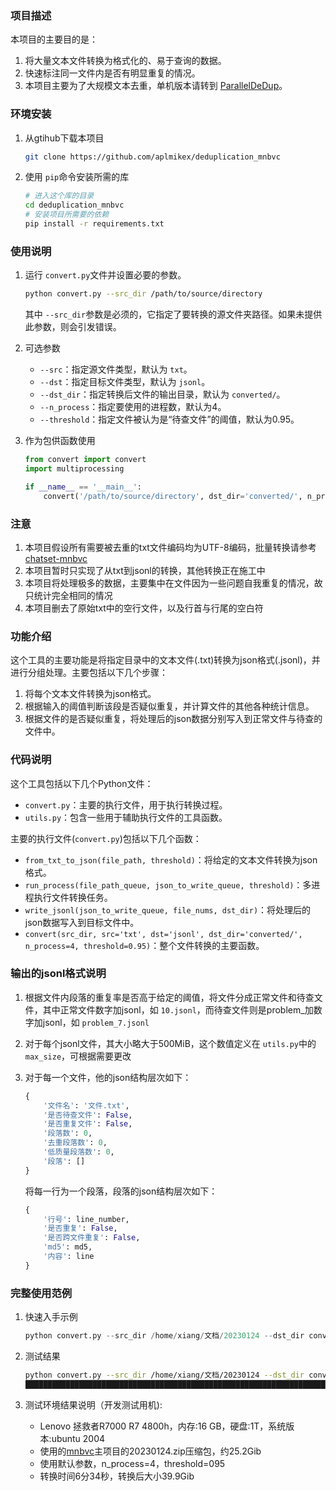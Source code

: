 ### 项目描述

本项目的主要目的是：

1. 将大量文本文件转换为格式化的、易于查询的数据。
2. 快速标注同一文件内是否有明显重复的情况。
3. 本项目主要为了大规模文本去重，单机版本请转到 [ParallelDeDup](https://github.com/aplmikex/deduplication_mnbvc/tree/ParallelDeDup)。

### 环境安装

1. 从gtihub下载本项目

   ```bash
   git clone https://github.com/aplmikex/deduplication_mnbvc
   ```
2. 使用 `pip`命令安装所需的库

   ```bash
   # 进入这个库的目录
   cd deduplication_mnbvc
   # 安装项目所需要的依赖
   pip install -r requirements.txt
   ```

### 使用说明

1. 运行 `convert.py`文件并设置必要的参数。

   ```bash
   python convert.py --src_dir /path/to/source/directory
   ```

   其中 `--src_dir`参数是必须的，它指定了要转换的源文件夹路径。如果未提供此参数，则会引发错误。
2. 可选参数

   - `--src`：指定源文件类型，默认为 `txt`。
   - `--dst`：指定目标文件类型，默认为 `jsonl`。
   - `--dst_dir`：指定转换后文件的输出目录，默认为 `converted/`。
   - `--n_process`：指定要使用的进程数，默认为4。
   - `--threshold`：指定文件被认为是“待查文件”的阈值，默认为0.95。
3. 作为包供函数使用

   ```python
   from convert import convert
   import multiprocessing
   
   if __name__ == '__main__':
       convert('/path/to/source/directory', dst_dir='converted/', n_process=multiprocessing.cpu_count()-1)
   ```

### 注意

1. 本项目假设所有需要被去重的txt文件编码均为UTF-8编码，批量转换请参考[chatset-mnbvc](https://github.com/alanshi/charset_mnbvc)
2. 本项目暂时只实现了从txt到jsonl的转换，其他转换正在施工中
3. 本项目将处理极多的数据，主要集中在文件因为一些问题自我重复的情况，故只统计完全相同的情况
4. 本项目删去了原始txt中的空行文件，以及行首与行尾的空白符

### 功能介绍

这个工具的主要功能是将指定目录中的文本文件(.txt)转换为json格式(.jsonl)，并进行分组处理。主要包括以下几个步骤：

1. 将每个文本文件转换为json格式。
2. 根据输入的阈值判断该段是否疑似重复，并计算文件的其他各种统计信息。
3. 根据文件的是否疑似重复，将处理后的json数据分别写入到正常文件与待查的文件中。

### 代码说明

这个工具包括以下几个Python文件：

- `convert.py`：主要的执行文件，用于执行转换过程。
- `utils.py`：包含一些用于辅助执行文件的工具函数。

主要的执行文件(`convert.py`)包括以下几个函数：

- `from_txt_to_json(file_path, threshold)`：将给定的文本文件转换为json格式。
- `run_process(file_path_queue, json_to_write_queue, threshold)`：多进程执行文件转换任务。
- `write_jsonl(json_to_write_queue, file_nums, dst_dir)`：将处理后的json数据写入到目标文件中。
- `convert(src_dir, src='txt', dst='jsonl', dst_dir='converted/', n_process=4, threshold=0.95)`：整个文件转换的主要函数。

### 输出的jsonl格式说明

1. 根据文件内段落的重复率是否高于给定的阈值，将文件分成正常文件和待查文件，其中正常文件数字加jsonl，如 `10.jsonl`，而待查文件则是problem_加数字加jsonl，如 `problem_7.jsonl`
2. 对于每个jsonl文件，其大小略大于500MiB，这个数值定义在 `utils.py`中的 `max_size`，可根据需要更改
3. 对于每一个文件，他的json结构层次如下：

   ```python
   {
       '文件名': '文件.txt',
       '是否待查文件': False,
       '是否重复文件': False,
       '段落数': 0,
       '去重段落数': 0,
       '低质量段落数': 0,
       '段落': []
   }
   ```

   将每一行为一个段落，段落的json结构层次如下：

   ```python
   {
       '行号': line_number,
       '是否重复': False,
       '是否跨文件重复': False,
       'md5': md5,
       '内容': line
   }
   ```

### 完整使用范例

1. 快速入手示例

   ```python
   python convert.py --src_dir /home/xiang/文档/20230124 --dst_dir converted/ --n_process 4 --threshold 0.95
   ```
2. 测试结果

   ```bash
   python convert.py --src_dir /home/xiang/文档/20230124 --dst_dir converted/ --n_process 4 --threshold 0.95
   █████████████████████████████████████████████████████████████████████████████████████████████████████████████████████████████████████████| 34674/34674 [06:34<00:00, 87.97it/s]
   ```
3. 测试环境结果说明（开发测试用机):

   - Lenovo 拯救者R7000 R7 4800h，内存:16 GB，硬盘:1T，系统版本:ubuntu 2004
   - 使用的[mnbvc](https://github.com/esbatmop/MNBVC)主项目的20230124.zip压缩包，约25.2Gib
   - 使用默认参数，n_process=4，threshold=095
   - 转换时间6分34秒，转换后大小39.9Gib
